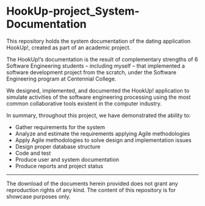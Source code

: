 # HookUp-project_System-Documentation
This repository holds the system documentation of the dating application HookUp!, created as part of an academic project.

The HookUp!’s documentation is the result of complementary strengths of 6 Software Engineering students – including myself – that implemented a software development project from the scratch, under the Software Engineering program at Centennial College.

We designed, implemented, and documented the HookUp! application to simulate activities of the software engineering processing using the most common collaborative tools existent in the computer industry.

In summary, throughout this project, we have demonstrated the ability to:
- Gather requirements for the system
- Analyze and estimate the requirements applying Agile methodologies
- Apply Agile methodologies to solve design and implementation issues
- Design proper database structure
- Code and test
- Produce user and system documentation
- Produce reports and project status

-----------------------------------------------------------------------------------------------------------------------------------------
The download of the documents herein provided does not grant any reproduction rights of any kind.
The content of this repository is for showcase purposes only.
